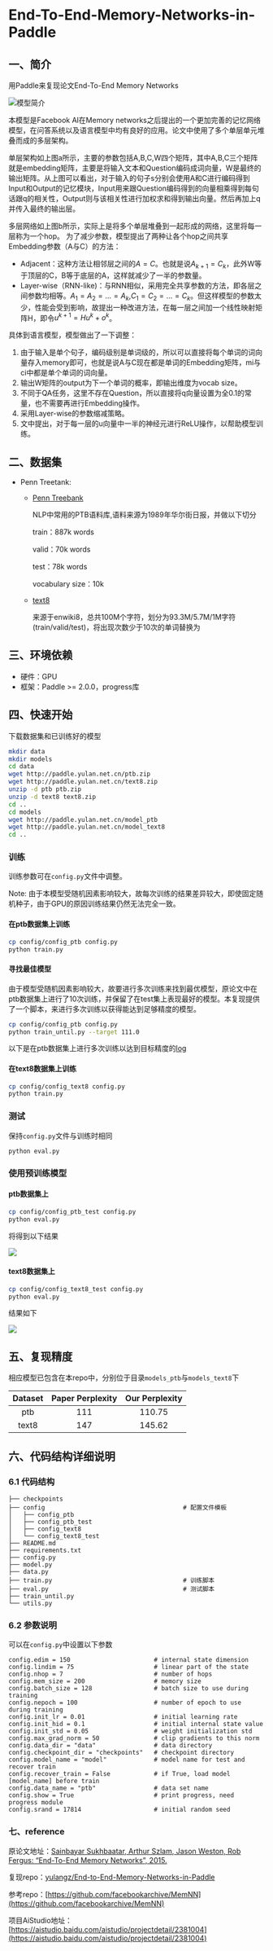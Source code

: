 # End-To-End-Memory-Networks-in-Paddle
## 一、简介

用Paddle来复现论文End-To-End Memory Networks 

![模型简介](http://paddle.yulan.net.cn/model_introduction.png)

本模型是Facebook AI在Memory networks之后提出的一个更加完善的记忆网络模型，在问答系统以及语言模型中均有良好的应用。论文中使用了多个单层单元堆叠而成的多层架构。

单层架构如上图a所示，主要的参数包括A,B,C,W四个矩阵，其中A,B,C三个矩阵就是embedding矩阵，主要是将输入文本和Question编码成词向量，W是最终的输出矩阵。从上图可以看出，对于输入的句子s分别会使用A和C进行编码得到Input和Output的记忆模块，Input用来跟Question编码得到的向量相乘得到每句话跟q的相关性，Output则与该相关性进行加权求和得到输出向量。然后再加上q并传入最终的输出层。

多层网络如上图b所示，实际上是将多个单层堆叠到一起形成的网络，这里将每一层称为一个hop。
为了减少参数，模型提出了两种让各个hop之间共享Embedding参数（A与C）的方法：
* Adjacent：这种方法让相邻层之间的$A=C$。也就是说$A_{k+1}=C_{k}$，此外W等于顶层的C，B等于底层的A，这样就减少了一半的参数量。
* Layer-wise（RNN-like)：与RNN相似，采用完全共享参数的方法，即各层之间参数均相等。$A_{1}=A_{2}=...=A_{k}$,$C_{1}=C_{2}=...=C_{k}$。但这样模型的参数太少，性能会受到影响，故提出一种改进方法，在每一层之间加一个线性映射矩阵H，即令$u^{k+1}=H u^{k}+o^{k}$。

具体到语言模型，模型做出了一下调整：
1. 由于输入是单个句子，编码级别是单词级的，所以可以直接将每个单词的词向量存入memory即可，也就是说A与C现在都是单词的Embedding矩阵，mi与ci中都是单个单词的词向量。
2. 输出W矩阵的output为下一个单词的概率，即输出维度为vocab size。
3. 不同于QA任务，这里不存在Question，所以直接将q向量设置为全0.1的常量，也不需要再进行Embedding操作。
4. 采用Layer-wise的参数缩减策略。
5. 文中提出，对于每一层的u向量中一半的神经元进行ReLU操作，以帮助模型训练。

## 二、数据集

* Penn Treetank:

    * [Penn Treebank](http://paddle.yulan.net.cn/ptb.zip) 
        
        NLP中常用的PTB语料库,语料来源为1989年华尔街日报，并做以下切分
        
        train：887k words

        valid：70k words

        test：78k words

        vocabulary  size：10k

    * [text8](http://paddle.yulan.net.cn/text8.zip)

        来源于enwiki8，总共100M个字符，划分为93.3M/5.7M/1M字符(train/valid/test)，将出现次数少于10次的单词替换为<UNK>

## 三、环境依赖

* 硬件：GPU
* 框架：Paddle >= 2.0.0，progress库

## 四、快速开始

下载数据集和已训练好的模型
```bash
mkdir data
mkdir models
cd data
wget http://paddle.yulan.net.cn/ptb.zip
wget http://paddle.yulan.net.cn/text8.zip
unzip -d ptb ptb.zip
unzip -d text8 text8.zip
cd ..
cd models
wget http://paddle.yulan.net.cn/model_ptb
wget http://paddle.yulan.net.cn/model_text8
cd ..
```

### 训练

训练参数可在`config.py`文件中调整。

Note: 由于本模型受随机因素影响较大，故每次训练的结果差异较大，即使固定随机种子，由于GPU的原因训练结果仍然无法完全一致。

#### 在ptb数据集上训练

```bash
cp config/config_ptb config.py
python train.py
```

#### 寻找最佳模型

由于模型受随机因素影响较大，故要进行多次训练来找到最优模型，原论文中在ptb数据集上进行了10次训练，并保留了在test集上表现最好的模型。本复现提供了一个脚本，来进行多次训练以获得能达到足够精度的模型。

```bash
cp config/config_ptb config.py
python train_until.py --target 111.0
```

以下是在ptb数据集上进行多次训练以达到目标精度的[log](./log/ptb_train_until.log)

#### 在text8数据集上训练

```bash
cp config/config_text8 config.py
python train.py
```

### 测试

保持`config.py`文件与训练时相同

```
python eval.py
```

### 使用预训练模型

#### ptb数据集上

```bash
cp config/config_ptb_test config.py
python eval.py
```

将得到以下结果

![](http://paddle.yulan.net.cn/test_ptb.png)

#### text8数据集上

```bash
cp config/config_text8_test config.py
python eval.py
```

结果如下

![](http://paddle.yulan.net.cn/test_text8.png)

## 五、复现精度

相应模型已包含在本repo中，分别位于目录`models_ptb`与`models_text8`下

| Dataset | Paper Perplexity | Our Perplexity |
| :-----: | :--------------: | :------------: |
|   ptb   |       111        |     110.75     |
|  text8  |       147        |     145.62     |

## 六、代码结构详细说明

### 6.1 代码结构

```
├── checkpoints
├── config										# 配置文件模板
│   ├── config_ptb
│   ├── config_ptb_test
│   ├── config_text8
│   └── config_text8_test
├── README.md
├── requirements.txt
├── config.py
├── model.py
├── data.py
├── train.py									# 训练脚本
├── eval.py										# 测试脚本
├── train_until.py
└── utils.py
```

### 6.2 参数说明

可以在`config.py`中设置以下参数

```
config.edim = 150                       # internal state dimension
config.lindim = 75                      # linear part of the state
config.nhop = 7                         # number of hops
config.mem_size = 200                   # memory size
config.batch_size = 128                 # batch size to use during training
config.nepoch = 100                     # number of epoch to use during training
config.init_lr = 0.01                   # initial learning rate
config.init_hid = 0.1                   # initial internal state value
config.init_std = 0.05                  # weight initialization std
config.max_grad_norm = 50               # clip gradients to this norm
config.data_dir = "data"                # data directory
config.checkpoint_dir = "checkpoints"   # checkpoint directory
config.model_name = "model"             # model name for test and recover train
config.recover_train = False            # if True, load model [model_name] before train
config.data_name = "ptb"                # data set name
config.show = True                      # print progress, need progress module
config.srand = 17814                    # initial random seed
```

### 七、reference
原论文地址：[Sainbayar Sukhbaatar, Arthur Szlam, Jason Weston, Rob Fergus: “End-To-End Memory Networks”, 2015.](https://arxiv.org/pdf/1503.08895v5.pdf)

复现repo：[yulangz/End-to-End-Memory-Networks-in-Paddle](https://github.com/yulangz/End-to-End-Memory-Networks-in-Paddle)

参考repo：[https://github.com/facebookarchive/MemNN](https://github.com/facebookarchive/MemNN)

项目AiStudio地址：[https://aistudio.baidu.com/aistudio/projectdetail/2381004](https://aistudio.baidu.com/aistudio/projectdetail/2381004)